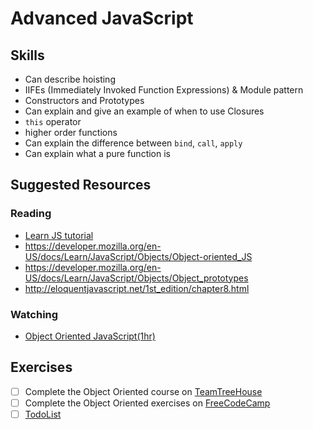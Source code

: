 # Advanced JavaScript

## Skills

- Can describe hoisting
- IIFEs (Immediately Invoked Function Expressions) & Module pattern
- Constructors and Prototypes
- Can explain and give an example of when to use Closures
- `this` operator
- higher order functions
- Can explain the difference between `bind`, `call`, `apply`
- Can explain what a pure function is

## Suggested Resources

### Reading

- [Learn JS tutorial](https://www.learn-js.org/en/Object_Oriented_JavaScript)
- https://developer.mozilla.org/en-US/docs/Learn/JavaScript/Objects/Object-oriented_JS
- https://developer.mozilla.org/en-US/docs/Learn/JavaScript/Objects/Object_prototypes
- http://eloquentjavascript.net/1st_edition/chapter8.html


### Watching

- [Object Oriented JavaScript(1hr)](https://www.youtube.com/watch?v=O8wwnhdkPE4)

## Exercises

- [ ] Complete the Object Oriented course on [TeamTreeHouse](https://teamtreehouse.com/library/objectoriented-javascript)
- [ ] Complete the Object Oriented exercises on [FreeCodeCamp](https://www.freecodecamp.com/challenges/declare-javascript-objects-as-variables)
- [ ] [TodoList](./exercises/Todo-List.md)
